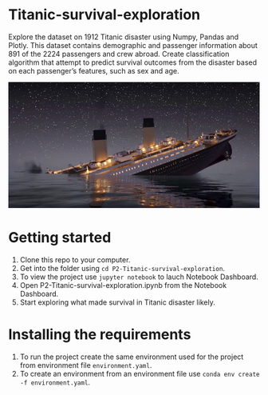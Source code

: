# Titanic-survival-exploration
Explore the dataset on 1912 Titanic disaster using Numpy, Pandas and Plotly. This dataset contains demographic and passenger information about 891 of the 2224 passengers and crew abroad. Create classification algorithm that attempt to predict survival outcomes from the disaster based on each passenger’s features, such as sex and age. 

![titanic](images/titanic.jpg)

# Getting started
1. Clone this repo to your computer.
2. Get into the folder using `cd P2-Titanic-survival-exploration`.
3. To view the project use `jupyter notebook` to lauch Notebook Dashboard.
4. Open P2-Titanic-survival-exploration.ipynb from the Notebook Dashboard.
5. Start exploring what made survival in Titanic disaster likely.

# Installing the requirements
1. To run the project create the same environment used for the project from environment file `environment.yaml`.
2. To create an environment from an environment file use `conda env create -f environment.yaml`.


